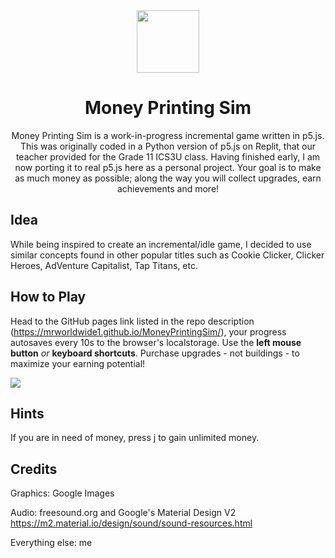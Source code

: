 <div align="center">
    <img src="https://raw.githubusercontent.com/mrworldwide1/MoneyPrintingSim/main/assets/gameLogo.png" width="100", height="100">
</div>



<h1 align="center">Money Printing Sim</h1>

<p align="center">
Money Printing Sim is a work-in-progress incremental game written in p5.js. This was originally coded in a Python version of p5.js on Replit, that our teacher provided for the Grade 11 ICS3U class. Having finished early, I am now porting it to real p5.js here as a personal project.
Your goal is to make as much money as possible; along the way you will collect upgrades, earn achievements and more!</p>

Idea
--------
While being inspired to create an incremental/idle game, I decided to use similar concepts found in other popular titles such as Cookie Clicker, Clicker Heroes, AdVenture Capitalist, Tap Titans, etc.

How to Play
-----
Head to the GitHub pages link listed in the repo description (https://mrworldwide1.github.io/MoneyPrintingSim/), your progress autosaves every 10s to the browser's localstorage. Use the **left mouse button** *or* **keyboard shortcuts**. Purchase upgrades - not buildings - to maximize your earning potential!

<img src="https://github.com/mrworldwide1/MoneyPrintingSim/blob/main/Screenshot%20from%202023-09-16%2000-52-37.png?raw=true">

Hints
--------------
If you are in need of money, press j to gain unlimited money.

Credits
--------------
Graphics: Google Images

Audio: freesound.org and Google's Material Design V2 https://m2.material.io/design/sound/sound-resources.html

Everything else: me
